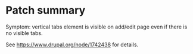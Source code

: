 # Patch summary

Symptom: vertical tabs element is visible on add/edit page even if there is no visible tabs.

See https://www.drupal.org/node/1742438 for details.
